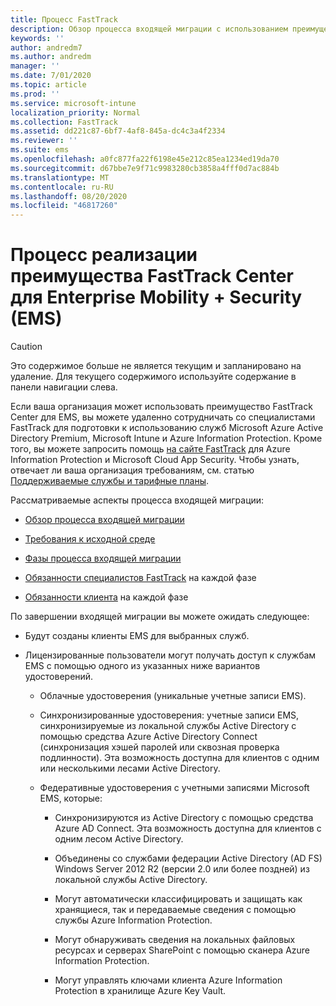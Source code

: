 ```yaml
---
title: Процесс FastTrack
description: Обзор процесса входящей миграции с использованием преимущества FastTrack Center
keywords: ''
author: andredm7
ms.author: andredm
manager: ''
ms.date: 7/01/2020
ms.topic: article
ms.prod: ''
ms.service: microsoft-intune
localization_priority: Normal
ms.collection: FastTrack
ms.assetid: dd221c87-6bf7-4af8-845a-dc4c3a4f2334
ms.reviewer: ''
ms.suite: ems
ms.openlocfilehash: a0fc877fa22f6198e45e212c85ea1234ed19da70
ms.sourcegitcommit: d67bbe7e9f71c9983280cb3858a4fff0d7ac884b
ms.translationtype: MT
ms.contentlocale: ru-RU
ms.lasthandoff: 08/20/2020
ms.locfileid: "46817260"
---
```

# <a name="fasttrack-center-benefit-process-for-enterprise-mobility--security-ems"></a>Процесс реализации преимущества FastTrack Center для Enterprise Mobility + Security (EMS)

> [!CAUTION]
> Это содержимое больше не является текущим и запланировано на удаление. Для текущего содержимого используйте содержание в панели навигации слева.

Если ваша организация может использовать преимущество FastTrack Center для EMS, вы можете удаленно сотрудничать со специалистами FastTrack для подготовки к использованию служб Microsoft Azure Active Directory Premium, Microsoft Intune и Azure Information Protection. Кроме того, вы можете запросить помощь [на сайте FastTrack](https://www.microsoft.com/fasttrack/microsoft-365/ems) для Azure Information Protection и Microsoft Cloud App Security. Чтобы узнать, отвечает ли ваша организация требованиям, см. статью [Поддерживаемые службы и тарифные планы](M365-eligible-services-and-plans.md).


Рассматриваемые аспекты процесса входящей миграции:

-   [Обзор процесса входящей миграции](EMS-fasttrack-benefit-overview.md)

-   [Требования к исходной среде](EMS-source-environment-expectations.md)

-   [Фазы процесса входящей миграции](EMS-onboarding-phases.md)

-   [Обязанности специалистов FastTrack](EMS-fasttrack-responsibilities.md) на каждой фазе

-   [Обязанности клиента](EMS-your-responsibilities.md) на каждой фазе

По завершении входящей миграции вы можете ожидать следующее:

-   Будут созданы клиенты EMS для выбранных служб.

-   Лицензированные пользователи могут получать доступ к службам EMS с помощью одного из указанных ниже вариантов удостоверений.

    -   Облачные удостоверения (уникальные учетные записи EMS).

    -   Синхронизированные удостоверения: учетные записи EMS, синхронизируемые из локальной службы Active Directory с помощью средства Azure Active Directory Connect (синхронизация хэшей паролей или сквозная проверка подлинности). Эта возможность доступна для клиентов с одним или несколькими лесами Active Directory.

    -   Федеративные удостоверения с учетными записями Microsoft EMS, которые:

        -   Синхронизируются из Active Directory с помощью средства Azure AD Connect. Эта возможность доступна для клиентов с одним лесом Active Directory.

        -   Объединены со службами федерации Active Directory (AD FS) Windows Server 2012 R2 (версии 2.0 или более поздней) из локальной службы Active Directory.

        -   Могут автоматически классифицировать и защищать как хранящиеся, так и передаваемые сведения с помощью службы Azure Information Protection. 

        -   Могут обнаруживать сведения на локальных файловых ресурсах и серверах SharePoint с помощью сканера Azure Information Protection. 

        -   Могут управлять ключами клиента Azure Information Protection в хранилище Azure Key Vault. 

